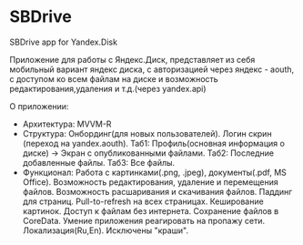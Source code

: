 # SBDrive
SBDrive app for Yandex.Disk

Приложение для работы с Яндекс.Диск, представляет из себя мобильный вариант яндекс диска, с авторизацией через яндекс - aouth, с доступом ко всем файлам на диске и возможность редактирования,удаления и т.д.(через yandex.api)

О приложении:
- Архитектура: MVVM-R
- Структура: Онбординг(для новых пользователей).
             Логин скрин (переход на yandex.aouth).
             Таб1: Профиль(основная информация о диске) -> Экран с опубликованными файлами.
             Таб2: Последние добавленные файлы.
             Таб3: Все файлы.
- Функционал: Работа с картинками(.png, .jpeg), документы(.pdf, MS Office).
              Возможность редактирования, удаление и перемещения файлов.
              Возможность расшаривания и скачивания файлов.
              Паддинг для страниц.
              Pull-to-refresh на всех страницах.
              Кеширование картинок.
              Доступ к файлам без интернета.
              Сохранение файлов в CoreData.
              Умение приложения реагировать на пропажу сети.
              Локализация(Ru,En).
              Исключены "краши".
              
              
    
             
             
